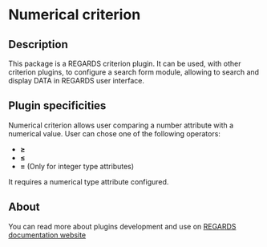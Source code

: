 # Numerical criterion

## Description

This package is a REGARDS criterion plugin. It can be used, with other criterion plugins, to configure a search form module, allowing to search and display DATA in REGARDS user interface.

## Plugin specificities

Numerical criterion allows user comparing a number attribute with a numerical value. User can chose one of the following operators:
* **≥**
* **≤**
* **=** (Only for integer type attributes)  

It requires a numerical type attribute configured.

## About

You can read more about plugins development and use on [REGARDS documentation website](https://regardsoss.github.io/frontend/plugins/plugins/#section=frontend)

